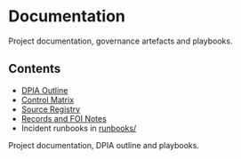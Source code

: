 # Documentation

Project documentation, governance artefacts and playbooks.

## Contents
- [DPIA Outline](dpia_outline.md)
- [Control Matrix](control_matrix.md)
- [Source Registry](source_registry.md)
- [Records and FOI Notes](records_foi.md)
- Incident runbooks in [runbooks/](runbooks/)

Project documentation, DPIA outline and playbooks.
